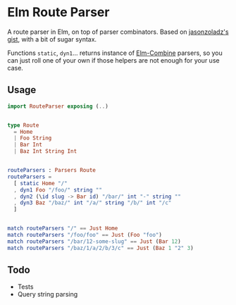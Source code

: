 # Elm Route Parser

A route parser in Elm, on top of parser combinators. Based on [jasonzoladz's gist](https://gist.github.com/jasonzoladz/b68475f4f3eced50d88f),
with a bit of sugar syntax.

Functions `static`, `dyn1`... returns instance of [Elm-Combine](http://package.elm-lang.org/packages/Bogdanp/elm-combine/latest) parsers, so you can just roll one of
your own if those helpers are not enough for your use case.

## Usage

```elm
import RouteParser exposing (..)


type Route
  = Home
  | Foo String
  | Bar Int
  | Baz Int String Int


routeParsers : Parsers Route
routeParsers =
  [ static Home "/"
  , dyn1 Foo "/foo/" string ""
  , dyn2 (\id slug -> Bar id) "/bar/" int "-" string ""
  , dyn3 Baz "/baz/" int "/a/" string "/b/" int "/c"
  ]


match routeParsers "/" == Just Home
match routeParsers "/foo/foo" == Just (Foo "foo")
match routeParsers "/bar/12-some-slug" == Just (Bar 12)
match routeParsers "/baz/1/a/2/b/3/c" == Just (Baz 1 "2" 3)
```


## Todo

* Tests
* Query string parsing
